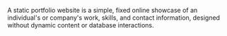 A static portfolio website is a simple, fixed online showcase of an individual's or company's work, skills, and contact information, designed without dynamic content or database interactions.

